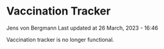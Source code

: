 Vaccination Tracker
================
Jens von Bergmann
Last updated at 26 March, 2023 - 16:46

Vaccination tracker is no longer functional.
